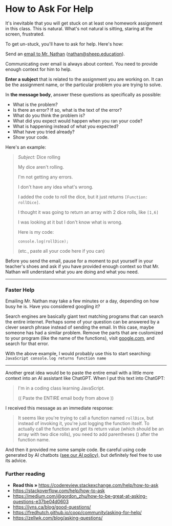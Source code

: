 # How to Ask For Help

It's inevitable that you will get stuck on at least one homework assignment in this class. This is natural. What's not natural is sitting, staring at the screen, frustrated.

To get un-stuck, you'll have to ask for help. Here's how:

Send an [email to Mr. Nathan](mailto:nathan@sheep.education) (nathan@sheep.education).

Communicating over email is always about context. You need to provide enough context for him to help.

**Enter a subject** that is related to the assignment you are working on. It can be the assignment name, or the particular problem you are trying to solve.

In **the message body**, answer these questions as specifically as possible:

-   What is the problem?
-   Is there an error? If so, what is the text of the error?
-   What do you think the problem is?
-   What did you expect would happen when you ran your code?
-   What is happening instead of what you expected?
-   What have you tried already?
-   Show your code.

Here's an example:

> _Subject:_ Dice rolling
>
> My dice aren't rolling.
>
> I'm not getting any errors.
>
> I don't have any idea what's wrong.
>
> I added the code to roll the dice, but it just returns `[Function: rollDice]`.
>
> I thought it was going to return an array with 2 dice rolls, like `[1,6]`
>
> I was looking at it but I don't know what is wrong.
>
> Here is my code:
>
> `console.log(rollDice);`
>
> (etc., paste all your code here if you can)

Before you send the email, pause for a moment to put yourself in your teacher's shoes and ask if you have provided enough context so that Mr. Nathan will understand what you are doing and what you need.

---

### Faster Help

Emailing Mr. Nathan may take a few minutes or a day, depending on how busy he is. Have you considered googling it?

Search engines are basically giant text matching programs that can search the entire internet. Perhaps some of your question can be answered by a clever search phrase instead of sending the email. In this case, maybe someone has had a similar problem. Remove the parts that are customized to your program (like the name of the functions), visit [google.com](https://google.com/), and search for that error.

With the above example, I would probably use this to start searching: `JavaScript console.log returns function name`

---

Another great idea would be to paste the entire email with a little more context into an AI assistant like ChatGPT. When I put this text into ChatGPT:

> I'm in a coding class learning JavaScript.
>
> (( Paste the ENTIRE email body from above ))

I received this message as an immediate response:

> It seems like you're trying to call a function named `rollDice`, but instead of invoking it, you're just logging the function itself. To actually call the function and get its return value (which should be an array with two dice rolls), you need to add parentheses () after the function name.

And then it provided me some sample code. Be careful using code generated by AI chatbots ([see our AI policy](ai-policy)), but definitely feel free to use its advice.

### Further reading

-   **Read this &raquo;** https://codereview.stackexchange.com/help/how-to-ask
-   https://stackoverflow.com/help/how-to-ask
-   https://medium.com/@gordon_zhu/how-to-be-great-at-asking-questions-e37be04d0603
-   https://jvns.ca/blog/good-questions/
-   https://fredhutch.github.io/coop/community/asking-for-help/
-   https://zellwk.com/blog/asking-questions/
